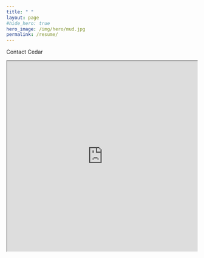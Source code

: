 ```yaml
---
title: " "
layout: page
#hide_hero: true
hero_image: /img/hero/mud.jpg
permalink: /resume/
---
```


<div class="container is-max-desktop">
	<p class="title is-2">Contact Cedar</p>
</div>

<div class="container is-max-desktop has-text-centered">
	<div class="columns">
		<div class="column">
			<iframe src="https://www.cedarwarman.com/pdf/Cedar_Warman_resume.pdf" width="100%" height="500px">
    		</iframe>
		</div>
	</div>
</div>
